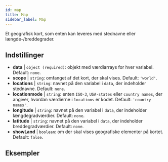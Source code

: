 ```yaml
---
id: map
title: Map
sidebar_label: Map
---
```


Et geografisk kort, som enten kan leveres med stednavne eller længde-/breddegrader.

## Indstillinger

* __data__ | `object (required)`: objekt med værdiarrays for hver variabel. Default: `none`.
* __scope__ | `string`: omfanget af det kort, der skal vises. Default: `'world'`.
* __locations__ | `string`: navnet på den variabel i `data`, der indeholder stednavne. Default: `none`.
* __locationmode__ | `string`: enten `ISO-3`, `USA-states` eller `country names`, der angiver, hvordan værdierne i `locations` er kodet. Default: `'country names'`.
* __longitude__ | `string`: navnet på den variabel i `data`, der indeholder længdegradværdier. Default: `none`.
* __latitude__ | `string`: navnet på den variabel i `data`, der indeholder breddegradværdier. Default: `none`.
* __showLand__ | `boolean`: om der skal vises geografiske elementer på kortet. Default: `false`.


## Eksempler
